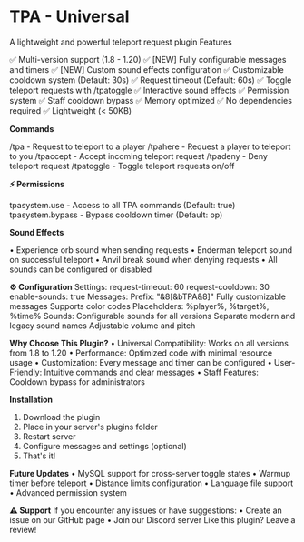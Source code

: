 # TPA - Universal
A lightweight and powerful teleport request plugin
Features

✅ Multi-version support (1.8 - 1.20)
✅ [NEW] Fully configurable messages and timers
✅ [NEW] Custom sound effects configuration
✅ Customizable cooldown system (Default: 30s)
✅ Request timeout (Default: 60s)
✅ Toggle teleport requests with /tpatoggle
✅ Interactive sound effects
✅ Permission system
✅ Staff cooldown bypass
✅ Memory optimized
✅ No dependencies required
✅ Lightweight (< 50KB)

**Commands**

/tpa <player> - Request to teleport to a player
/tpahere <player> - Request a player to teleport to you
/tpaccept - Accept incoming teleport request
/tpadeny - Deny teleport request
/tpatoggle - Toggle teleport requests on/off

**⚡ Permissions**

tpasystem.use - Access to all TPA commands (Default: true)
tpasystem.bypass - Bypass cooldown timer (Default: op)

**Sound Effects**

• Experience orb sound when sending requests
• Enderman teleport sound on successful teleport
• Anvil break sound when denying requests
• All sounds can be configured or disabled

**⚙️ Configuration**
Settings:
  request-timeout: 60
  request-cooldown: 30
  enable-sounds: true
Messages:
  Prefix: "&8[&bTPA&8]"
   Fully customizable messages
   Supports color codes
   Placeholders: %player%, %target%, %time%
Sounds:
   Configurable sounds for all versions
   Separate modern and legacy sound names
   Adjustable volume and pitch

**Why Choose This Plugin?**
• Universal Compatibility: Works on all versions from 1.8 to 1.20
• Performance: Optimized code with minimal resource usage
• Customization: Every message and timer can be configured
• User-Friendly: Intuitive commands and clear messages
• Staff Features: Cooldown bypass for administrators

**Installation**
1. Download the plugin
2. Place in your server's plugins folder
3. Restart server
4. Configure messages and settings (optional)
5. That's it!

**Future Updates**
• MySQL support for cross-server toggle states
• Warmup timer before teleport
• Distance limits configuration
• Language file support
• Advanced permission system

**⚠️ Support**
If you encounter any issues or have suggestions:
• Create an issue on our GitHub page
• Join our Discord server
Like this plugin? Leave a review!
